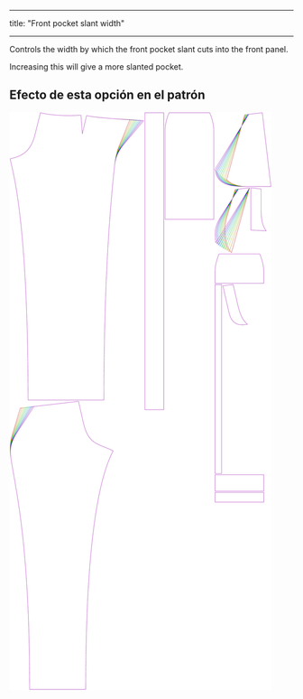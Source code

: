 - - -
title: "Front pocket slant width"
- - -

Controls the width by which the front pocket slant cuts into the front panel.

Increasing this will give a more slanted pocket.

## Efecto de esta opción en el patrón

![This image shows the effect of this option by superimposing several variants that have a different value for this option](charlie_frontpocketslantwidth_sample.svg "Effect of this option on the pattern")
